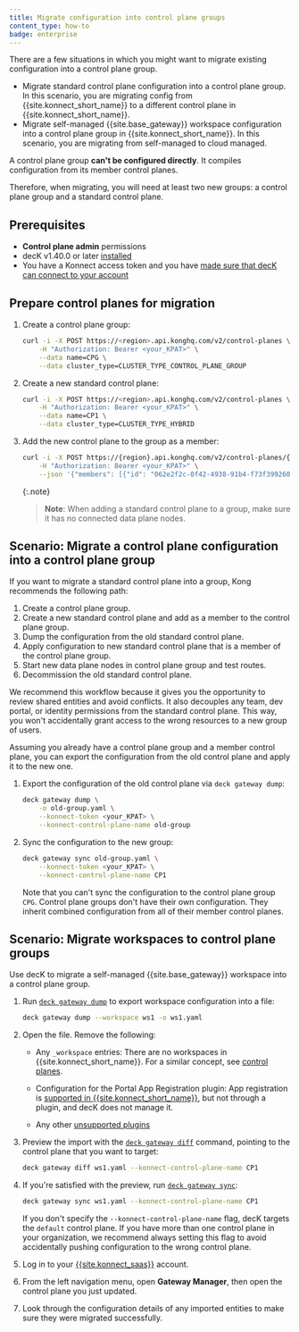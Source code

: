 ```yaml
---
title: Migrate configuration into control plane groups
content_type: how-to
badge: enterprise
---
```


There are a few situations in which you might want to migrate existing configuration into a control plane group.

* Migrate standard control plane configuration into a control plane group. In this scenario, you are migrating config from {{site.konnect_short_name}} to a different control plane in {{site.konnect_short_name}}.
* Migrate self-managed {{site.base_gateway}} workspace configuration into a control plane group in {{site.konnect_short_name}}. In this scenario, you are migrating from self-managed to cloud managed.

A control plane group **can't be configured directly**. It compiles configuration from its member control planes.

Therefore, when migrating, you will need at least two new groups: a control plane group and a standard control plane.

## Prerequisites

* **Control plane admin** permissions
* decK v1.40.0 or later [installed](/deck/latest/installation/)
* You have a Konnect access token and you have [made sure that decK can connect to your account](/konnect/gateway-manager/declarative-config/)

## Prepare control planes for migration

1. Create a control plane group:

    ```sh
    curl -i -X POST https://<region>.api.konghq.com/v2/control-planes \
        -H "Authorization: Bearer <your_KPAT>" \
        --data name=CPG \
        --data cluster_type=CLUSTER_TYPE_CONTROL_PLANE_GROUP
    ```

1. Create a new standard control plane:

    ```sh
    curl -i -X POST https://<region>.api.konghq.com/v2/control-planes \
        -H "Authorization: Bearer <your_KPAT>" \
        --data name=CP1 \
        --data cluster_type=CLUSTER_TYPE_HYBRID
    ```

1. Add the new control plane to the group as a member:

    ```sh
    curl -i -X POST https://{region}.api.konghq.com/v2/control-planes/{controlPlaneId}/group-memberships/add \
        -H "Authorization: Bearer <your_KPAT>" \
        --json '{"members": [{"id": "062e2f2c-0f42-4938-91b4-f73f399260f5"}]}'
    ```

    {:.note}
    > **Note**: When adding a standard control plane to a group, make sure it has no connected 
    data plane nodes.

## Scenario: Migrate a control plane configuration into a control plane group

If you want to migrate a standard control plane into a group, Kong recommends the following path:

1. Create a control plane group.
1. Create a new standard control plane and add as a member to the control plane group.
1. Dump the configuration from the old standard control plane.
1. Apply configuration to new standard control plane that is a member of the control plane group.
1. Start new data plane nodes in control plane group and test routes.
1. Decommission the old standard control plane.

We recommend this workflow because it gives you the opportunity to review shared entities and avoid conflicts. 
It also decouples any team, dev portal, or identity permissions from the standard control plane. This way, you won't accidentally 
grant access to the wrong resources to a new group of users.

Assuming you already have a control plane group and a member control plane, you can export the configuration from the old control plane and apply it to the new one.

1. Export the configuration of the old control plane via `deck gateway dump`:

    ```sh
    deck gateway dump \
        -o old-group.yaml \
        --konnect-token <your_KPAT> \
        --konnect-control-plane-name old-group
    ```

1. Sync the configuration to the new group:

    ```sh
    deck gateway sync old-group.yaml \
        --konnect-token <your_KPAT> \
        --konnect-control-plane-name CP1
    ```

    Note that you can't sync the configuration to the control plane group `CPG`. 
    Control plane groups don't have their own configuration. 
    They inherit combined configuration from all of their member control planes.


## Scenario: Migrate workspaces to control plane groups

Use decK to migrate a self-managed {{site.base_gateway}} workspace into a control plane group.

1. Run [`deck gateway dump`](/deck/latest/reference/deck_gateway_dump/) to export workspace configuration into a file:

    ```sh
    deck gateway dump --workspace ws1 -o ws1.yaml
    ```

1. Open the file. Remove the following:

    * Any `_workspace` entries: There are no workspaces in {{site.konnect_short_name}}. For a similar
    concept, see [control planes](/konnect/gateway-manager/control-plane-groups/).

    * Configuration for the Portal App Registration plugin: App registration is
    [supported in {{site.konnect_short_name}}](/konnect/dev-portal/applications/application-overview/),
    but not through a plugin, and decK does not manage it.

    * Any other [unsupported plugins](/konnect/compatibility/#plugin-compatibility)

1. Preview the import with the [`deck gateway diff`](/deck/latest/reference/deck_gateway_diff/)
command, pointing to the control plane that you want to target:

    ```sh
    deck gateway diff ws1.yaml --konnect-control-plane-name CP1
    ```

1. If you're satisfied with the preview, run [`deck gateway sync`](/deck/latest/reference/deck_gateway_sync/):

    ```sh
    deck gateway sync ws1.yaml --konnect-control-plane-name CP1
    ```

    If you don't specify the `--konnect-control-plane-name` flag, decK targets the
    `default` control plane. If you have more than one control plane in your
    organization, we recommend always setting this flag to avoid accidentally
    pushing configuration to the wrong control plane.

1. Log in to your [{{site.konnect_saas}}](http://cloud.konghq.com/login) account.

1. From the left navigation menu, open **Gateway Manager**, then open the control plane
you just updated.

1. Look through the configuration details of any imported entities to make sure
they were migrated successfully.
